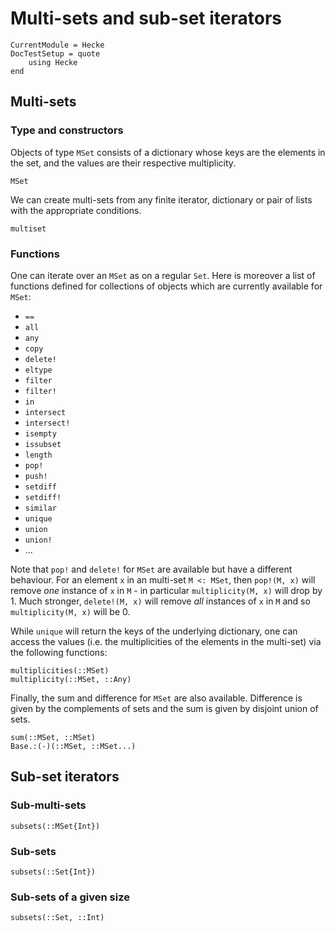 # Multi-sets and sub-set iterators

```@meta
CurrentModule = Hecke
DocTestSetup = quote
    using Hecke
end
```

## Multi-sets

### Type and constructors

Objects of type `MSet` consists of a dictionary whose keys are the elements in
the set, and the values are their respective multiplicity.

```@docs
MSet
```

We can create multi-sets from any finite iterator, dictionary or pair of lists
with the appropriate conditions.

```@docs
multiset
```

### Functions

One can iterate over an `MSet` as on a regular `Set`. Here is moreover a list
of functions defined for collections of objects which are currently available
for `MSet`:

* `==`
* `all`
* `any`
* `copy`
* `delete!`
* `eltype`
* `filter`
* `filter!`
* `in`
* `intersect`
* `intersect!`
* `isempty`
* `issubset`
* `length`
* `pop!`
* `push!`
* `setdiff`
* `setdiff!`
* `similar`
* `unique`
* `union`
* `union!`
* ...

Note that `pop!` and `delete!` for `MSet` are available but have a different behaviour.
For an element `x` in an multi-set `M <: MSet`, then `pop!(M, x)` will remove
*one* instance of `x` in `M` - in particular `multiplicity(M, x)` will drop by
$1$. Much stronger, `delete!(M, x)` will remove *all* instances of `x` in `M` and
so `multiplicity(M, x)` will be $0$.

While `unique` will return the keys of the underlying dictionary, one can access
the values (i.e. the multiplicities of the elements in the multi-set) via the
following functions:

```@docs
multiplicities(::MSet)
multiplicity(::MSet, ::Any)
```

Finally, the sum and difference for `MSet` are also available. Difference is
given by the complements of sets and the sum is given by disjoint union of sets.

```@docs
sum(::MSet, ::MSet)
Base.:(-)(::MSet, ::MSet...)
```

## Sub-set iterators

### Sub-multi-sets

```@docs
subsets(::MSet{Int})
```

### Sub-sets

```@docs
subsets(::Set{Int})
```

### Sub-sets of a given size

```@docs
subsets(::Set, ::Int)
```
